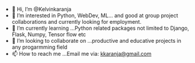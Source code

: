 - 👋 Hi, I’m @Kelvinkaranja
- 👀 I’m interested in Python, WebDev, ML... and good at group project collaborations and currently looking for employment.
- 🌱 I’m currently learning ...Python related packages not limited to Django, Flask, Numpy, Tensor flow etc
- 💞️ I’m looking to collaborate on ...productive and educative projects in any progarmming field
- 📫 How to reach me ...Email me via: kkaranja@gmail.com

<!---
Kelvinkaranja/Kelvinkaranja is a ✨ special ✨ repository because its `README.md` (this file) appears on your GitHub profile.
You can click the Preview link to take a look at your changes.
--->
